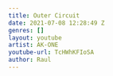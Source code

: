 ```yaml
---
title: Outer Circuit
date: 2021-07-08 12:28:49 Z
genres: []
layout: youtube
artist: AK-ONE
youtube-url: TcHWhKFIoSA
author: Raul
---
```


